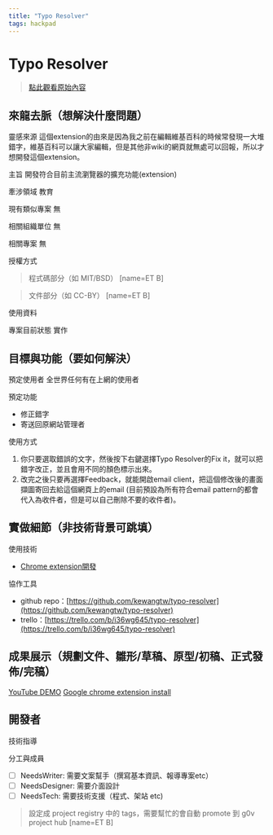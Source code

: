```yaml
---
title: "Typo Resolver"
tags: hackpad
---
```


# Typo Resolver

> [點此觀看原始內容](https://g0v.hackpad.tw/O4TZ3PHxvzi)


## 來龍去脈（想解決什麼問題）


靈感來源
這個extension的由來是因為我之前在編輯維基百科的時候常發現一大堆錯字，維基百科可以讓大家編輯，但是其他非wiki的網頁就無處可以回報，所以才想開發這個extension。

主旨
開發符合目前主流瀏覽器的擴充功能(extension)

牽涉領域
教育

現有類似專案
無

相關組織單位
無

相關專案
無

授權方式
> 程式碼部分（如 MIT/BSD）
> [name=ET B]

> 文件部分（如 CC-BY）
> [name=ET B]


使用資料

專案目前狀態
實作


## 目標與功能（要如何解決）


預定使用者
全世界任何有在上網的使用者

預定功能
- 修正錯字
- 寄送回原網站管理者

使用方式
1.  你只要選取錯誤的文字，然後按下右鍵選擇Typo Resolver的Fix it，就可以把錯字改正，並且會用不同的顏色標示出來。
2.  改完之後只要再選擇Feedback，就能開啟email client，把這個修改後的畫面擷圖寄回去給這個網頁上的email (目前預設為所有符合email pattern的都會代入為收件者，但是可以自己刪除不要的收件者)。


## 實做細節（非技術背景可跳填）


使用技術
- [Chrome extension開發](http://developer.chrome.com/extensions/index.html)

協作工具
- github repo：[https://github.com/kewangtw/typo-resolver](https://github.com/kewangtw/typo-resolver)
- trello：[https://trello.com/b/i36wg645/typo-resolver](https://trello.com/b/i36wg645/typo-resolver)


## 成果展示（規劃文件、雛形/草稿、原型/初稿、正式發佈/完稿）

[YouTube DEMO](https://www.youtube.com/watch?v=dRDOCLEaco4)
[Google chrome extension install](https://chrome.google.com/webstore/detail/typo-resolver/kpmhpplainkjokabdbjkfdkohacblnlo)


## 開發者


技術指導

分工與成員
- [ ] NeedsWriter: 需要文案幫手（撰寫基本資訊、報導專案etc）
- [ ] NeedsDesigner: 需要介面設計
- [ ] NeedsTech: 需要技術支援（程式、架站 etc)
> 設定成 project registry 中的 tags，需要幫忙的會自動 promote 到 g0v project hub
> [name=ET B]


